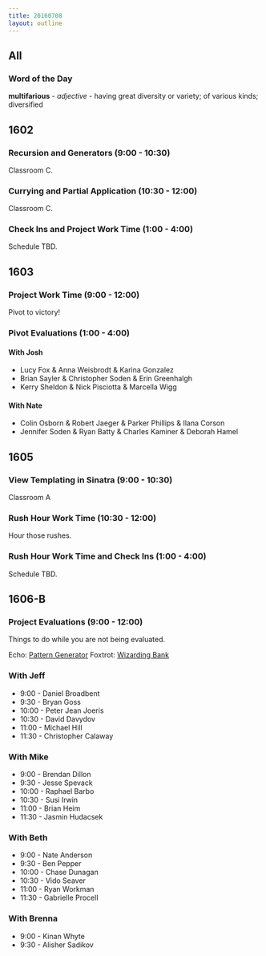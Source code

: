 ```yaml
---
title: 20160708
layout: outline
---
```


## All

### Word of the Day

**multifarious** - _adjective_ - having great diversity or variety; of various
kinds; diversified


## 1602

### Recursion and Generators (9:00 - 10:30)

Classroom C.

### Currying and Partial Application (10:30 - 12:00)

Classroom C.

### Check Ins and Project Work Time (1:00 - 4:00)

Schedule TBD.


## 1603

### Project Work Time (9:00 - 12:00)

Pivot to victory!

### Pivot Evaluations (1:00 - 4:00)

#### With Josh

- Lucy Fox & Anna Weisbrodt & Karina Gonzalez
- Brian Sayler & Christopher Soden & Erin Greenhalgh
- Kerry Sheldon & Nick Pisciotta & Marcella Wigg

#### With Nate

- Colin Osborn & Robert Jaeger & Parker Phillips & Ilana Corson
- Jennifer Soden & Ryan Batty & Charles Kaminer & Deborah Hamel


## 1605

### View Templating in Sinatra (9:00 - 10:30)

Classroom A

### Rush Hour Work Time (10:30 - 12:00)

Hour those rushes.

### Rush Hour Work Time and Check Ins (1:00 - 4:00)

Schedule TBD.


## 1606-B

### Project Evaluations (9:00 - 12:00)

Things to do while you are not being evaluated.

Echo: [Pattern Generator](https://github.com/turingschool/challenges/blob/master/pattern_generator.markdown)
Foxtrot: [Wizarding Bank](https://github.com/turingschool/challenges/blob/master/wizarding_bank.markdown)

### With Jeff
* 9:00 - Daniel Broadbent
* 9:30 - Bryan Goss
* 10:00 - Peter Jean Joeris
* 10:30 - David Davydov
* 11:00 - Michael Hill
* 11:30 - Christopher Calaway

### With Mike
* 9:00 - Brendan Dillon
* 9:30 - Jesse Spevack
* 10:00 - Raphael Barbo
* 10:30 - Susi Irwin
* 11:00 - Brian Heim
* 11:30 - Jasmin Hudacsek

### With Beth
* 9:00 - Nate Anderson
* 9:30 - Ben Pepper
* 10:00 - Chase Dunagan
* 10:30 - Vido Seaver
* 11:00 - Ryan Workman
* 11:30 - Gabrielle Procell

### With Brenna
* 9:00 - Kinan Whyte
* 9:30 - Alisher Sadikov
